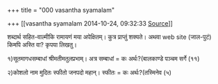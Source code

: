 +++
title = "000 vasantha syamalam"

+++
[[vasantha syamalam	2014-10-24, 09:32:33 [Source](https://groups.google.com/g/samskrita/c/q4JnXshNiXQ)]]



शब्दार्थ सहित-वाल्मीकि रामायणं मया अपेक्षितम्। कुत्र प्राप्तुं शक्यते। अथवा web site (जाल-पुटं) किमपि अस्ति वा? कृपया लिखतु।

  

१)सूतमागधसम्बाधां श्रीमतीमतुलप्रभाम्। अत्र सम्बाधां = कः अर्थः?(बालकाण्डे पञ्चम सर्गे (११)

  

२)कोशलो नाम मुदितः स्फीतो जनपदो महान्। स्फीतः = कः अर्थः?(तस्मिनेव (५)

